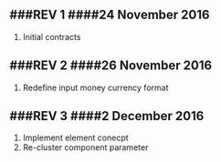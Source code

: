###REV 1
####24 November 2016
------
1. Initial contracts

###REV 2
####26 November 2016
------
1. Redefine input money currency format

###REV 3
####2 December 2016
------
1. Implement element conecpt
2. Re-cluster component parameter 

